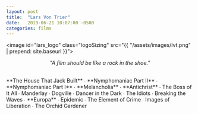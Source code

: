 ```yaml
---
layout: post
title:  "Lars Von Trier"
date:   2019-06-21 10:07:00 -0500
categories: films
---
```


<image id="lars_logo" class="logoSizing" src="{{ "/assets/images/lvt.png" | prepend: site.baseurl }}"></image>
<br>
<p style="text-align: center; font-style: italic">"A film should be like a rock in the shoe."</p>
<br>
<span class="lvt_color">**The House That Jack Built**</span> ∙
<span class="lvt_color">**Nymphomaniac Part II**</span> ∙
<span class="lvt_color">**Nymphomaniac Part I**</span>  ∙
<span class="lvt_color">**Melancholia**</span> ∙
<span class="lvt_color">**Antichrist**</span> ∙
The Boss of It All ∙
Manderlay ∙
Dogville ∙
Dancer in the Dark ∙
The Idiots ∙
Breaking the Waves ∙
<span class="lvt_color">**Europa**</span> ∙
Epidemic ∙
The Element of Crime ∙
Images of Liberation ∙
The Orchid Gardener